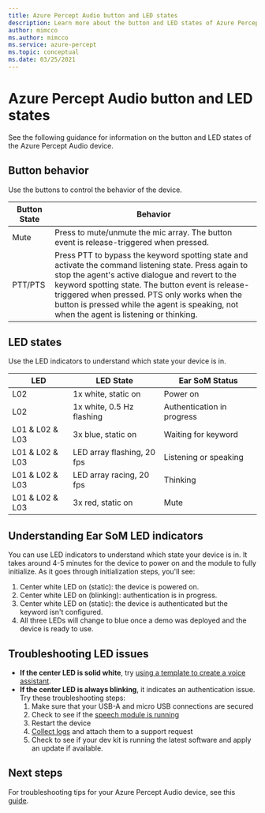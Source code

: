 ```yaml
---
title: Azure Percept Audio button and LED states
description: Learn more about the button and LED states of Azure Percept Audio
author: mimcco
ms.author: mimcco
ms.service: azure-percept
ms.topic: conceptual
ms.date: 03/25/2021
---
```


# Azure Percept Audio button and LED states

See the following guidance for information on the button and LED states of the Azure Percept Audio device.

## Button behavior

Use the buttons to control the behavior of the device.

|Button State|Behavior|
|------------|----------|
|Mute|Press to mute/unmute the mic array. The button event is release-triggered when pressed.|
|PTT/PTS|Press PTT to bypass the keyword spotting state and activate the command listening state. Press again to stop the agent's active dialogue and revert to the keyword spotting state. The button event is release-triggered when pressed. PTS only works when the button is pressed while the agent is speaking, not when the agent is listening or thinking.|

## LED states

Use the LED indicators to understand which state your device is in.

|LED|LED State|Ear SoM Status|
|---|------------|----------------|
|L02|1x white, static on|Power on |
|L02|1x white, 0.5 Hz flashing|Authentication in progress |
|L01 & L02 & L03|3x blue, static on|Waiting for keyword|
|L01 & L02 & L03|LED array flashing, 20 fps |Listening or speaking|
|L01 & L02 & L03|LED array racing, 20 fps|Thinking|
|L01 & L02 & L03|3x red, static on |Mute|

## Understanding Ear SoM LED indicators
You can use LED indicators to understand which state your device is in. It takes around 4-5 minutes for the device to power on and the module to fully initialize. As it goes through initialization steps, you'll see:

1. Center white LED on (static): the device is powered on.
1. Center white LED on (blinking): authentication is in progress.
1. Center white LED on (static): the device is authenticated but the keyword isn't configured.​
1. All three LEDs will change to blue once a demo was deployed and the device is ready to use.


## Troubleshooting LED issues
- **If the center LED is solid white**, try [using a template to create a voice assistant](./tutorial-no-code-speech.md).
- **If the center LED is always blinking**, it indicates an authentication issue. Try these troubleshooting steps:
    1. Make sure that your USB-A and micro USB connections are secured 
    1. Check to see if the [speech module is running](./troubleshoot-audio-accessory-speech-module.md#checking-runtime-status-of-the-speech-module)
    1. Restart the device
    1. [Collect logs](./troubleshoot-audio-accessory-speech-module.md#collecting-speech-module-logs) and attach them to a support request
    1. Check to see if your dev kit is running the latest software and apply an update if available.

## Next steps

For troubleshooting tips for your Azure Percept Audio device, see this [guide](./troubleshoot-audio-accessory-speech-module.md).